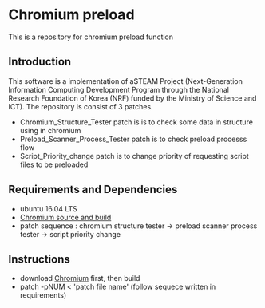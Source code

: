 # Chromium preload

This is a repository for chromium preload function 

## Introduction

This software is a implementation of aSTEAM Project (Next-Generation Information Computing Development Program through the National Research Foundation of Korea (NRF) funded by the Ministry of Science and ICT). 
The repository is consist of 3 patches. 
- Chromium_Structure_Tester patch is is to check some data in structure using in chromium
- Preload_Scanner_Process_Tester patch is to check preload processs flow
- Script_Priority_change patch is to change priority of requesting script files to be preloaded

## Requirements and Dependencies

- ubuntu 16.04 LTS
- [Chromium source and build](https://chromium.googlesource.com/chromium/src/+/master/docs/linux/build_instructions.md)
- patch sequence : chromium structure tester -> preload scanner process tester -> script priority change

## Instructions

- download [Chromium](https://chromium.googlesource.com/chromium/src/+/master/docs/linux/build_instructions.md) first, then build
- patch -pNUM < 'patch file name' (follow sequece written in requirements)

